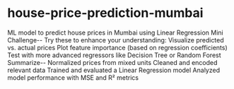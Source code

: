 # house-price-prediction-mumbai
ML model to predict house prices in Mumbai using Linear Regression
Mini Challenge--
 Try these to enhance your understanding:
 Visualize predicted vs. actual prices
 Plot feature importance (based on regression coefficients)
 Test with more advanced regressors like Decision Tree or Random Forest
 Summarize--
 Normalized prices from mixed units
 Cleaned and encoded relevant data
 Trained and evaluated a Linear Regression model
 Analyzed model performance with MSE and R² metrics

